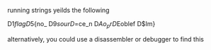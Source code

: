
running strings yeilds the following

D$1flag
D$5{no_
D$9sour
D$=ce_n
D$Ao_pr
D$Eoblef
D$Im}

alternatively, you could use a disassembler or debugger to find this
